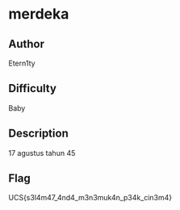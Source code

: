# merdeka

## Author

Etern1ty

## Difficulty

Baby

## Description

17 agustus tahun 45

## Flag

UCS{s3l4m47_4nd4_m3n3muk4n_p34k_cin3m4}
